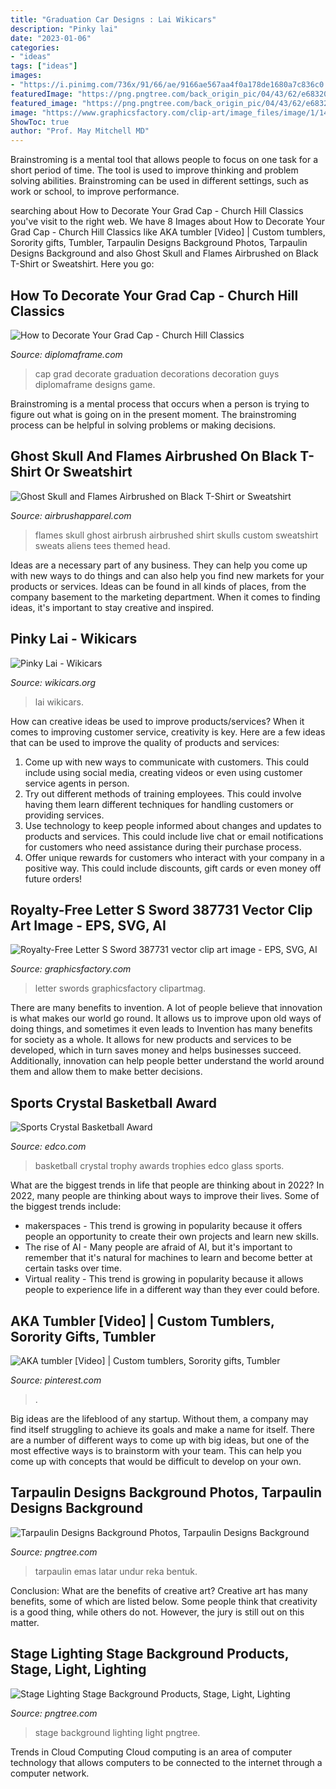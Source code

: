 ```yaml
---
title: "Graduation Car Designs : Lai Wikicars"
description: "Pinky lai"
date: "2023-01-06"
categories:
- "ideas"
tags: ["ideas"]
images:
- "https://i.pinimg.com/736x/91/66/ae/9166ae567aa4f0a178de1680a7c836c0.jpg"
featuredImage: "https://png.pngtree.com/back_origin_pic/04/43/62/e68320345e112252badb10807de6cf22.jpg"
featured_image: "https://png.pngtree.com/back_origin_pic/04/43/62/e68320345e112252badb10807de6cf22.jpg"
image: "https://www.graphicsfactory.com/clip-art/image_files/image/1/1413311-Letter_S_Sword.jpg"
ShowToc: true
author: "Prof. May Mitchell MD"
---
```



Brainstroming is a mental tool that allows people to focus on one task for a short period of time. The tool is used to improve thinking and problem solving abilities. Brainstroming can be used in different settings, such as work or school, to improve performance.

	

		
searching about How to Decorate Your Grad Cap - Church Hill Classics you've visit to the right web. We have 8 Images about How to Decorate Your Grad Cap - Church Hill Classics like AKA tumbler [Video] | Custom tumblers, Sorority gifts, Tumbler, Tarpaulin Designs Background Photos, Tarpaulin Designs Background and also Ghost Skull and Flames Airbrushed on Black T-Shirt or Sweatshirt. Here you go:
		
    
## How To Decorate Your Grad Cap - Church Hill Classics

<img loading=lazy src="https://www.diplomaframe.com/chc-blog/wp-content/uploads/2017/04/game-over-cap.jpg" onerror="this.onerror=null;this.src='https://tse1.mm.bing.net/th?id=OIP.YSDwcSu5Zndt3AiMpV33xwHaHa&amp;pid=15.1';" alt="How to Decorate Your Grad Cap - Church Hill Classics">

_Source: diplomaframe.com_

>cap grad decorate graduation decorations decoration guys diplomaframe designs game. 

	

Brainstroming is a mental process that occurs when a person is trying to figure out what is going on in the present moment. The brainstroming process can be helpful in solving problems or making decisions.

    
## Ghost Skull And Flames Airbrushed On Black T-Shirt Or Sweatshirt

<img loading=lazy src="https://cdn.shopify.com/s/files/1/1007/8672/products/Ghost_flames_and_skull_on_black_tee_grande.jpg?v=1455755381" onerror="this.onerror=null;this.src='https://tse1.mm.bing.net/th?id=OIP.qIg2qDOUPsKujqGqB7RdTQAAAA&amp;pid=15.1';" alt="Ghost Skull and Flames Airbrushed on Black T-Shirt or Sweatshirt">

_Source: airbrushapparel.com_

>flames skull ghost airbrush airbrushed shirt skulls custom sweatshirt sweats aliens tees themed head. 

	

Ideas are a necessary part of any business. They can help you come up with new ways to do things and can also help you find new markets for your products or services. Ideas can be found in all kinds of places, from the company basement to the marketing department. When it comes to finding ideas, it's important to stay creative and inspired.

    
## Pinky Lai - Wikicars

<img loading=lazy src="https://wikicars.org/images/en/thumb/7/7a/Pinky_Lai.jpg/400px-Pinky_Lai.jpg" onerror="this.onerror=null;this.src='https://tse1.mm.bing.net/th?id=OIP._BKZQnRreIDdgGyUWvryUgAAAA&amp;pid=15.1';" alt="Pinky Lai - Wikicars">

_Source: wikicars.org_

>lai wikicars. 

	

How can creative ideas be used to improve products/services?
When it comes to improving customer service, creativity is key. Here are a few ideas that can be used to improve the quality of products and services: 
1. Come up with new ways to communicate with customers. This could include using social media, creating videos or even using customer service agents in person.
2. Try out different methods of training employees. This could involve having them learn different techniques for handling customers or providing services.
3. Use technology to keep people informed about changes and updates to products and services. This could include live chat or email notifications for customers who need assistance during their purchase process.
4. Offer unique rewards for customers who interact with your company in a positive way. This could include discounts, gift cards or even money off future orders!

    
## Royalty-Free Letter S Sword 387731 Vector Clip Art Image - EPS, SVG, AI

<img loading=lazy src="https://www.graphicsfactory.com/clip-art/image_files/image/1/1413311-Letter_S_Sword.jpg" onerror="this.onerror=null;this.src='https://tse4.mm.bing.net/th?id=OIP.VdAcZYQEPoH8_g8ZU80FrAAAAA&amp;pid=15.1';" alt="Royalty-Free Letter S Sword 387731 vector clip art image - EPS, SVG, AI">

_Source: graphicsfactory.com_

>letter swords graphicsfactory clipartmag. 

	

There are many benefits to invention. A lot of people believe that innovation is what makes our world go round. It allows us to improve upon old ways of doing things, and sometimes it even leads to
Invention has many benefits for society as a whole. It allows for new products and services to be developed, which in turn saves money and helps businesses succeed. Additionally, innovation can help people better understand the world around them and allow them to make better decisions.

    
## Sports Crystal Basketball Award

<img loading=lazy src="https://www.edco.com/images/thumbs/0022087_basketball-3-d-crystal_600.jpeg" onerror="this.onerror=null;this.src='https://tse4.mm.bing.net/th?id=OIP.lH7V2o1S2CAbsfa6FMYvSgHaI4&amp;pid=15.1';" alt="Sports Crystal Basketball Award">

_Source: edco.com_

>basketball crystal trophy awards trophies edco glass sports. 

	

What are the biggest trends in life that people are thinking about in 2022?
In 2022, many people are thinking about ways to improve their lives. Some of the biggest trends include: 
- makerspaces - This trend is growing in popularity because it offers people an opportunity to create their own projects and learn new skills. 
- The rise of AI - Many people are afraid of AI, but it's important to remember that it's natural for machines to learn and become better at certain tasks over time. 
- Virtual reality - This trend is growing in popularity because it allows people to experience life in a different way than they ever could before.

    
## AKA Tumbler [Video] | Custom Tumblers, Sorority Gifts, Tumbler

<img loading=lazy src="https://i.pinimg.com/736x/91/66/ae/9166ae567aa4f0a178de1680a7c836c0.jpg" onerror="this.onerror=null;this.src='https://tse4.mm.bing.net/th?id=OIP.iPEmXB4dtPk4H0y1UxdCDgHaNK&amp;pid=15.1';" alt="AKA tumbler [Video] | Custom tumblers, Sorority gifts, Tumbler">

_Source: pinterest.com_

>. 

	

Big ideas are the lifeblood of any startup. Without them, a company may find itself struggling to achieve its goals and make a name for itself. There are a number of different ways to come up with big ideas, but one of the most effective ways is to brainstorm with your team. This can help you come up with concepts that would be difficult to develop on your own.

    
## Tarpaulin Designs Background Photos, Tarpaulin Designs Background

<img loading=lazy src="https://png.pngtree.com/58pic/32/80/31/48r58PICZMdd8be9syeY9_PIC2018.jpg" onerror="this.onerror=null;this.src='https://tse3.mm.bing.net/th?id=OIP.ELk5f26V6riqq-5xLIWEQAHaJ3&amp;pid=15.1';" alt="Tarpaulin Designs Background Photos, Tarpaulin Designs Background">

_Source: pngtree.com_

>tarpaulin emas latar undur reka bentuk. 

	

Conclusion: What are the benefits of creative art?
Creative art has many benefits, some of which are listed below. Some people think that creativity is a good thing, while others do not. However, the jury is still out on this matter.

    
## Stage Lighting Stage Background Products, Stage, Light, Lighting

<img loading=lazy src="https://png.pngtree.com/back_origin_pic/04/43/62/e68320345e112252badb10807de6cf22.jpg" onerror="this.onerror=null;this.src='https://tse4.mm.bing.net/th?id=OIP.IWxCtgkVChlVw9S1AdkkrgHaDT&amp;pid=15.1';" alt="Stage Lighting Stage Background Products, Stage, Light, Lighting">

_Source: pngtree.com_

>stage background lighting light pngtree. 

	

Trends in Cloud Computing
Cloud computing is an area of computer technology that allows computers to be connected to the internet through a computer network.

